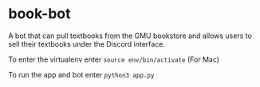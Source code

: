 # book-bot
A bot that can pull textbooks from the GMU bookstore and allows users to sell their textbooks under the Discord interface.

To enter the virtualenv enter 
```source env/bin/activate``` (For Mac)

To run the app and bot enter
```python3 app.py```
